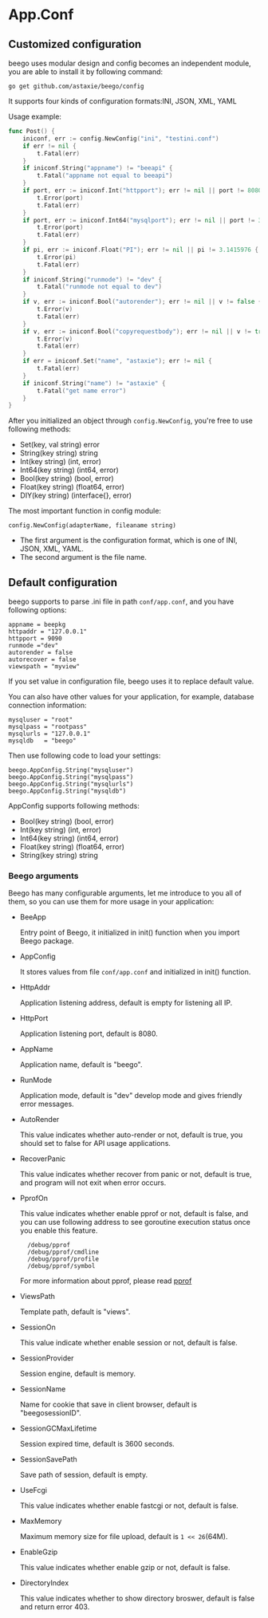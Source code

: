 # App.Conf

## Customized configuration

beego uses modular design and config becomes an independent module, you are able to install it by following command:

	go get github.com/astaxie/beego/config
	
It supports four kinds of configuration formats:INI, JSON, XML, YAML

Usage example:

```go
func Post() {
	iniconf, err := config.NewConfig("ini", "testini.conf")
	if err != nil {
		t.Fatal(err)
	}
	if iniconf.String("appname") != "beeapi" {
		t.Fatal("appname not equal to beeapi")
	}
	if port, err := iniconf.Int("httpport"); err != nil || port != 8080 {
		t.Error(port)
		t.Fatal(err)
	}
	if port, err := iniconf.Int64("mysqlport"); err != nil || port != 3600 {
		t.Error(port)
		t.Fatal(err)
	}
	if pi, err := iniconf.Float("PI"); err != nil || pi != 3.1415976 {
		t.Error(pi)
		t.Fatal(err)
	}
	if iniconf.String("runmode") != "dev" {
		t.Fatal("runmode not equal to dev")
	}
	if v, err := iniconf.Bool("autorender"); err != nil || v != false {
		t.Error(v)
		t.Fatal(err)
	}
	if v, err := iniconf.Bool("copyrequestbody"); err != nil || v != true {
		t.Error(v)
		t.Fatal(err)
	}
	if err = iniconf.Set("name", "astaxie"); err != nil {
		t.Fatal(err)
	}
	if iniconf.String("name") != "astaxie" {
		t.Fatal("get name error")
	}
}
```

After you initialized an object through `config.NewConfig`, you're free to use following methods:

* Set(key, val string) error
* String(key string) string
* Int(key string) (int, error)
* Int64(key string) (int64, error)
* Bool(key string) (bool, error)
* Float(key string) (float64, error)
* DIY(key string) (interface{}, error)

The most important function in config module:

	config.NewConfig(adapterName, fileaname string)
	
- The first argument is the configuration format, which is one of INI, JSON, XML, YAML.
- The second argument is the file name.

## Default configuration

beego supports to parse .ini file in path `conf/app.conf`, and you have following options:

	appname = beepkg
	httpaddr = "127.0.0.1"
	httpport = 9090
	runmode ="dev"
	autorender = false
	autorecover = false
	viewspath = "myview"

If you set value in configuration file, beego uses it to replace default value.

You can also have other values for your application, for example, database connection information:

	mysqluser = "root"
	mysqlpass = "rootpass"
	mysqlurls = "127.0.0.1"
	mysqldb   = "beego"

Then use following code to load your settings:

	beego.AppConfig.String("mysqluser")
	beego.AppConfig.String("mysqlpass")
	beego.AppConfig.String("mysqlurls")
	beego.AppConfig.String("mysqldb")

AppConfig supports following methods:

- Bool(key string) (bool, error)
- Int(key string) (int, error)
- Int64(key string) (int64, error)
- Float(key string) (float64, error)
- String(key string) string

### Beego arguments

Beego has many configurable arguments, let me introduce to you all of them, so you can use them for more usage in your application:

* BeeApp

	Entry point of Beego, it initialized in init() function when you import Beego package.

* AppConfig

	It stores values from file `conf/app.conf` and initialized in init() function.

* HttpAddr

	Application listening address, default is empty for listening all IP.

* HttpPort

	Application listening port, default is 8080.

* AppName

	Application name, default is "beego".

* RunMode

	Application mode, default is "dev" develop mode and gives friendly error messages.

* AutoRender

	This value indicates whether auto-render or not, default is true, you should set to false for API usage applications.
	
* RecoverPanic

	This value indicates whether recover from panic or not, default is true, and program will not exit when error occurs.
	
* PprofOn

	This value indicates whether enable pprof or not, default is false, and you can use following address to see goroutine execution status once you enable this feature.
	
		/debug/pprof
		/debug/pprof/cmdline
		/debug/pprof/profile
		/debug/pprof/symbol 

	For more information about pprof, please read [pprof](http://golang.org/pkg/net/http/pprof/)

* ViewsPath

	Template path, default is "views".

* SessionOn

	This value indicate whether enable session or not, default is false.

* SessionProvider

	Session engine, default is memory.

* SessionName

	Name for cookie that save in client browser, default is "beegosessionID".

* SessionGCMaxLifetime

	Session expired time, default is 3600 seconds.

* SessionSavePath

	Save path of session, default is empty.

* UseFcgi

	This value indicates whether enable fastcgi or not, default is false.

* MaxMemory

	Maximum memory size for file upload, default is `1 << 26`(64M).

* EnableGzip

	This value indicates whether enable gzip or not, default is false.

* DirectoryIndex

	This value indicates whether to show directory broswer, default is false and return error 403.